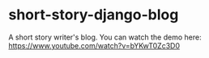 # short-story-django-blog
A short story writer's blog.
You can watch the demo here: https://www.youtube.com/watch?v=bYKwT0Zc3D0
